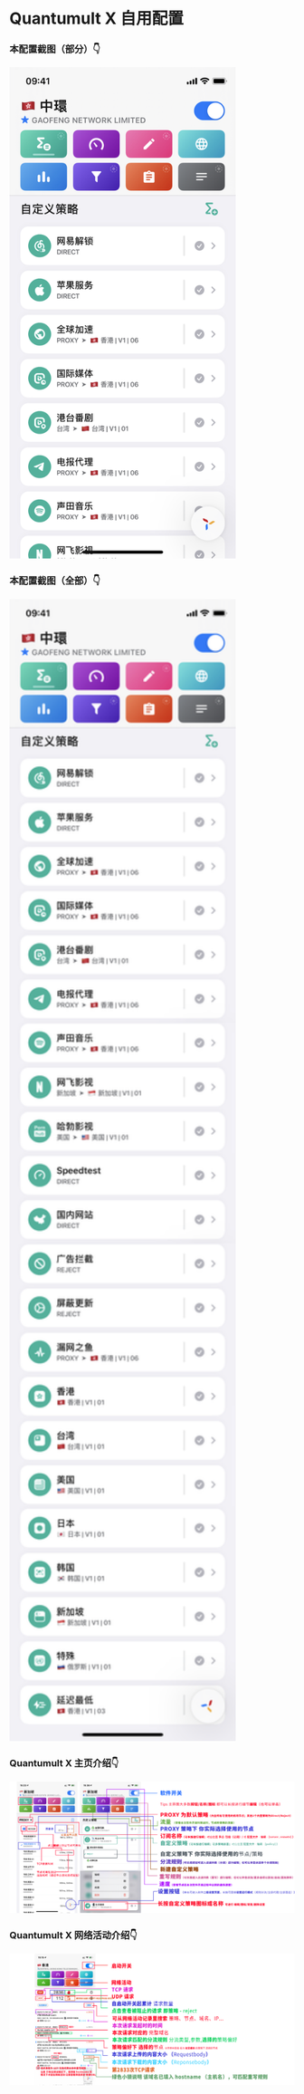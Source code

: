 # Quantumult X 自用配置

### 本配置截图（部分）👇
<img src="images/QuantumultX-Policy.JPEG" width="400"><br/>

### 本配置截图（全部）👇
<img src="images/QuantumultX-PolicyAll.JPEG" width="400"><br/>

### Quantumult X 主页介绍👇
<img src="images/QuantumultX-Homepage.png" width="1200"><br/>

### Quantumult X 网络活动介绍👇
<img src="images/QuantumultX-Network.png" width="1200"><br/>
